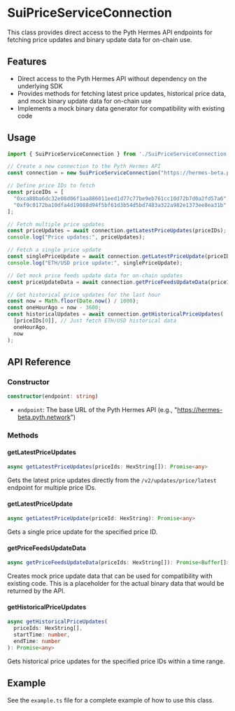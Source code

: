 # SuiPriceServiceConnection

This class provides direct access to the Pyth Hermes API endpoints for fetching price updates and binary update data for on-chain use.

## Features

- Direct access to the Pyth Hermes API without dependency on the underlying SDK
- Provides methods for fetching latest price updates, historical price data, and mock binary update data for on-chain use
- Implements a mock binary data generator for compatibility with existing code

## Usage

```typescript
import { SuiPriceServiceConnection } from './SuiPriceServiceConnection';

// Create a new connection to the Pyth Hermes API
const connection = new SuiPriceServiceConnection("https://hermes-beta.pyth.network");

// Define price IDs to fetch
const priceIDs = [
  "0xca80ba6dc32e08d06f1aa886011eed1d77c77be9eb761cc10d72b7d0a2fd57a6", // ETH/USD price ID
  "0xf9c0172ba10dfa4d19088d94f5bf61d3b54d5bd7483a322a982e1373ee8ea31b"  // BTC/USD price ID
];

// Fetch multiple price updates
const priceUpdates = await connection.getLatestPriceUpdates(priceIDs);
console.log("Price updates:", priceUpdates);

// Fetch a single price update
const singlePriceUpdate = await connection.getLatestPriceUpdate(priceIDs[0]);
console.log("ETH/USD price update:", singlePriceUpdate);

// Get mock price feeds update data for on-chain updates
const priceUpdateData = await connection.getPriceFeedsUpdateData(priceIDs);

// Get historical price updates for the last hour
const now = Math.floor(Date.now() / 1000);
const oneHourAgo = now - 3600;
const historicalUpdates = await connection.getHistoricalPriceUpdates(
  [priceIDs[0]], // Just fetch ETH/USD historical data
  oneHourAgo,
  now
);
```

## API Reference

### Constructor

```typescript
constructor(endpoint: string)
```

- `endpoint`: The base URL of the Pyth Hermes API (e.g., "https://hermes-beta.pyth.network")

### Methods

#### getLatestPriceUpdates

```typescript
async getLatestPriceUpdates(priceIds: HexString[]): Promise<any>
```

Gets the latest price updates directly from the `/v2/updates/price/latest` endpoint for multiple price IDs.

#### getLatestPriceUpdate

```typescript
async getLatestPriceUpdate(priceId: HexString): Promise<any>
```

Gets a single price update for the specified price ID.

#### getPriceFeedsUpdateData

```typescript
async getPriceFeedsUpdateData(priceIds: HexString[]): Promise<Buffer[]>
```

Creates mock price update data that can be used for compatibility with existing code. This is a placeholder for the actual binary data that would be returned by the API.

#### getHistoricalPriceUpdates

```typescript
async getHistoricalPriceUpdates(
  priceIds: HexString[], 
  startTime: number, 
  endTime: number
): Promise<any>
```

Gets historical price updates for the specified price IDs within a time range.

## Example

See the `example.ts` file for a complete example of how to use this class. 